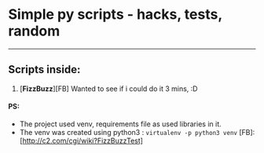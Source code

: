 # Simple py scripts - hacks, tests, random
---

## Scripts inside:
1. [**FizzBuzz**][FB]
    Wanted to see if i could do it 3 mins, :D

#### PS:
- The project used venv, requirements file as used libraries in it.
- The venv was created using python3 : `virtualenv -p python3 venv`
[FB]:[http://c2.com/cgi/wiki?FizzBuzzTest]
